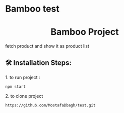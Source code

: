 # Bamboo test


<h1 align="center" id="title">Bamboo Project</h1>

<p id="description">fetch product and show it as product list</p>

<h2>🛠️ Installation Steps:</h2>

<p>1. to run project :</p>

```
npm start
```

<p>2. to clone project</p>

```
https://github.com/MostafaDbagh/test.git

